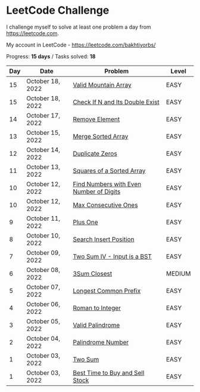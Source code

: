 # LeetCode Challenge
I challenge myself to solve at least one problem a day from https://leetcode.com. 

My account in LeetCode - https://leetcode.com/bakhtiyorbs/ 

Progress: **15 days** / Tasks solved: **18**

| Day | Date             | Problem                                                                                                          | Level  |
|-----|------------------|------------------------------------------------------------------------------------------------------------------|--------|
| 15  | October 18, 2022 | [Valid Mountain Array](https://leetcode.com/problems/valid-mountain-array)                                       | EASY   |
| 15  | October 18, 2022 | [Check If N and Its Double Exist](https://leetcode.com/problems/check-if-n-and-its-double-exist)                 | EASY   |
| 14  | October 17, 2022 | [Remove Element](https://leetcode.com/problems/remove-element)                                                   | EASY   |
| 13  | October 15, 2022 | [Merge Sorted Array](https://leetcode.com/problems/merge-sorted-array)                                           | EASY   |
| 12  | October 14, 2022 | [Duplicate Zeros](https://leetcode.com/problems/duplicate-zeros)                                                 | EASY   |
| 11  | October 13, 2022 | [Squares of a Sorted Array](https://leetcode.com/problems/squares-of-a-sorted-array)                             | EASY   |
| 10  | October 12, 2022 | [Find Numbers with Even Number of Digits](https://leetcode.com/problems/find-numbers-with-even-number-of-digits) | EASY   |
| 10  | October 12, 2022 | [Max Consecutive Ones](https://leetcode.com/problems/max-consecutive-ones)                                       | EASY   |
| 9   | October 11, 2022 | [Plus One](https://leetcode.com/problems/plus-one)                                                               | EASY   |
| 8   | October 10, 2022 | [Search Insert Position](https://leetcode.com/problems/search-insert-position)                                   | EASY   |
| 7   | October 09, 2022 | [Two Sum IV - Input is a BST](https://leetcode.com/problems/two-sum-iv-input-is-a-bst)                           | EASY   |
| 6   | October 08, 2022 | [3Sum Closest](https://leetcode.com/problems/3sum-closest)                                                       | MEDIUM |
| 5   | October 07, 2022 | [Longest Common Prefix](https://leetcode.com/problems/longest-common-prefix)                                     | EASY   |
| 4   | October 06, 2022 | [Roman to Integer](https://leetcode.com/problems/roman-to-integer)                                               | EASY   |
| 3   | October 05, 2022 | [Valid Palindrome](https://leetcode.com/problems/valid-palindrome)                                               | EASY   |
| 2   | October 04, 2022 | [Palindrome Number](https://leetcode.com/problems/palindrome-number)                                             | EASY   |
| 1   | October 03, 2022 | [Two Sum](https://leetcode.com/problems/two-sum)                                                                 | EASY   |
| 1   | October 03, 2022 | [Best Time to Buy and Sell Stock](https://leetcode.com/problems/best-time-to-buy-and-sell-stock)                 | EASY   |
